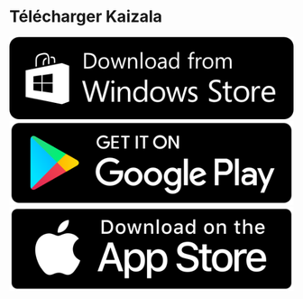 # <a name="download-kaizala"></a>Télécharger Kaizala 
[![Windows Store](images/windowsstore.png)](https://aka.ms/installkaizala)
[![lire banque](images/playstore.png)](https://aka.ms/kaizala-android)
[![App Store](images/appstore.png)](https://itunes.apple.com/in/app/kaizala-get-work-done-on-chat/id1112208399)